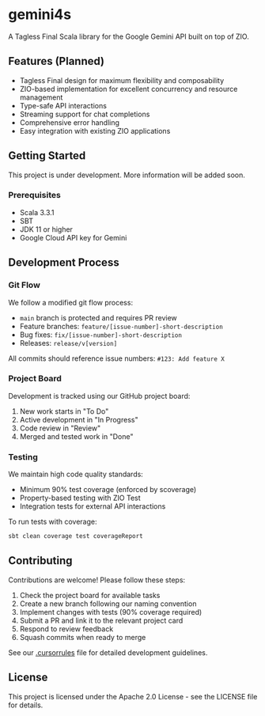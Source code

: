 # gemini4s

A Tagless Final Scala library for the Google Gemini API built on top of ZIO.

## Features (Planned)

- Tagless Final design for maximum flexibility and composability
- ZIO-based implementation for excellent concurrency and resource management
- Type-safe API interactions
- Streaming support for chat completions
- Comprehensive error handling
- Easy integration with existing ZIO applications

## Getting Started

This project is under development. More information will be added soon.

### Prerequisites

- Scala 3.3.1
- SBT
- JDK 11 or higher
- Google Cloud API key for Gemini

## Development Process

### Git Flow

We follow a modified git flow process:
- `main` branch is protected and requires PR review
- Feature branches: `feature/[issue-number]-short-description`
- Bug fixes: `fix/[issue-number]-short-description`
- Releases: `release/v[version]`

All commits should reference issue numbers: `#123: Add feature X`

### Project Board

Development is tracked using our GitHub project board:
1. New work starts in "To Do"
2. Active development in "In Progress"
3. Code review in "Review"
4. Merged and tested work in "Done"

### Testing

We maintain high code quality standards:
- Minimum 90% test coverage (enforced by scoverage)
- Property-based testing with ZIO Test
- Integration tests for external API interactions

To run tests with coverage:
```bash
sbt clean coverage test coverageReport
```

## Contributing

Contributions are welcome! Please follow these steps:

1. Check the project board for available tasks
2. Create a new branch following our naming convention
3. Implement changes with tests (90% coverage required)
4. Submit a PR and link it to the relevant project card
5. Respond to review feedback
6. Squash commits when ready to merge

See our [.cursorrules](.cursorrules) file for detailed development guidelines.

## License

This project is licensed under the Apache 2.0 License - see the LICENSE file for details. 